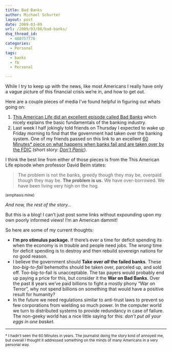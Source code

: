 ```yaml
---
title: Bad Banks
author: Michael Schurter
layout: post
date: 2009-03-09
url: /2009/03/08/bad-banks/
dsq_thread_id:
  - 480757776
categories:
  - Personal
tags:
  - banks
  - fb
  - Personal

---
```

While I try to keep up with the news, like most Americans I really have only a vague picture of this financial crisis we&#8217;re in, and how to get out.

Here are a couple pieces of media I&#8217;ve found helpful in figuring out whats going on:

  1. [This American Life did an excellent episode called Bad Banks][1] which nicely explains the basic fundamentals of the banking industry.
  2. Last week I half jokingly told friends on Thursday I expected to wake up Friday morning to find that the government had taken over the banking system. One of my friends passed on this link to an excellent [60 Minutes* piece on what happens when banks fail and are taken over by the FDIC][2] (short story: _[Don&#8217;t Panic][3]_).

I think the best line from either of those pieces is from the This American Life episode when professor David Beim states:

> The problem is not the banks, greedy though they may be, overpaid though they may be. **The problem is us.** We have over-borrowed. We have been living very high on the hog.

<small>(emphasis mine)</small>

_And now, the rest of the story&#8230;_

But this is a blog! I can&#8217;t just post some links without expounding upon my own poorly informed views! I&#8217;m an American dammit!

So here are some of my current thoughts:

  * **I&#8217;m pro stimulus package.** If there&#8217;s ever a time for deficit spending its when the economy is in trouble and people need jobs. The _wrong_ time for deficit spending is to destroy and then rebuild sovereign nations for no good reason.
  * I believe the government should **Take over _all_ the failed banks**. These _too-big-to-fail_ behemoths should be taken over, parceled up, and sold off. Too-big-to-fail is unacceptable. The tax payers would probably end up paying a price for this, but consider it the **War on Bad Banks**. Over the past 8 years we&#8217;ve paid billions to fight a mostly phony &#8220;War on Terror&#8221;, why not spend billions on something that would have a positive result for humanity?
  * In the future we need regulations similar to anti-trust laws to prevent so few corporations from wielding so much power. In the computer world we turn to distributed systems to provide redundancy in case of failure. The non-geeky world has a nice little saying for this: _don&#8217;t put all your eggs in one basket._

* * *

<small>* I hadn&#8217;t seen the 60 Minutes in years. The journalist doing the story kind of annoyed me, but overall I thought it addressed something on the minds of many Americans in a very personal way.</small></p>

 [1]: http://www.thisamericanlife.org/Radio_Episode.aspx?episode=375
 [2]: http://www.cbsnews.com/stories/2009/03/06/60minutes/main4848047.shtml
 [3]: http://i2.photobucket.com/albums/y34/dilliwag/panic.jpg